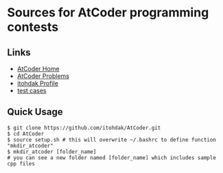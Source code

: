 # Sources for AtCoder programming contests
## Links
- [AtCoder Home](https://atcoder.jp/?lang=ja "AtCoder Home")
- [AtCoder Problems](https://kenkoooo.com/atcoder/?user=itohdak&rivals=&kind=category#/table/itohdak "AtCoder Problems")
- [itohdak Profile](https://atcoder.jp/user/itohdak "itohdak Profile")
- [test cases](https://www.dropbox.com/sh/arnpe0ef5wds8cv/AAAk_SECQ2Nc6SVGii3rHX6Fa?dl=0 "test cases")

## Quick Usage
```
$ git clone https://github.com/itohdak/AtCoder.git
$ cd AtCoder
$ source setup.sh # this will overwrite ~/.bashrc to define function "mkdir_atcoder"
$ mkdir_atcoder [folder_name]
# you can see a new folder named [folder_name] which includes sample cpp files
```
